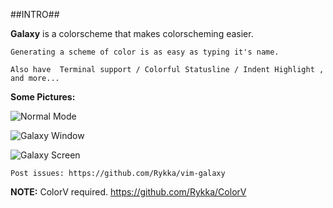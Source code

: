 ##INTRO##

**Galaxy** is a colorscheme that makes colorscheming easier.
    
    Generating a scheme of color is as easy as typing it's name.

    Also have  Terminal support / Colorful Statusline / Indent Highlight , 
    and more...
    
**Some Pictures:**
        
![Normal Mode](http://s3.amazonaws.com/imgly_production/3953490/large.png)

![Galaxy Window](http://s3.amazonaws.com/imgly_production/3953316/large.png)

![Galaxy Screen](http://s3.amazonaws.com/imgly_production/3953317/large.png)

    Post issues: https://github.com/Rykka/vim-galaxy

**NOTE:**   ColorV required. https://github.com/Rykka/ColorV

